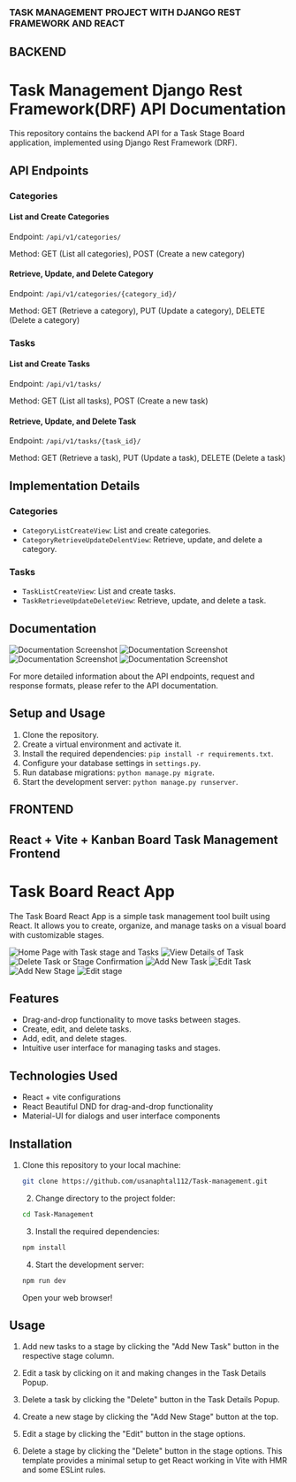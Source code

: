 ### TASK MANAGEMENT PROJECT WITH DJANGO REST FRAMEWORK AND REACT

## BACKEND

# Task Management Django Rest Framework(DRF) API Documentation

This repository contains the backend API for a Task Stage Board application, implemented using Django Rest Framework (DRF).

## API Endpoints

### Categories

#### List and Create Categories

Endpoint: `/api/v1/categories/`

Method: GET (List all categories), POST (Create a new category)

#### Retrieve, Update, and Delete Category

Endpoint: `/api/v1/categories/{category_id}/`

Method: GET (Retrieve a category), PUT (Update a category), DELETE (Delete a category)

### Tasks

#### List and Create Tasks

Endpoint: `/api/v1/tasks/`

Method: GET (List all tasks), POST (Create a new task)

#### Retrieve, Update, and Delete Task

Endpoint: `/api/v1/tasks/{task_id}/`

Method: GET (Retrieve a task), PUT (Update a task), DELETE (Delete a task)

## Implementation Details

### Categories

- `CategoryListCreateView`: List and create categories.
- `CategoryRetrieveUpdateDelentView`: Retrieve, update, and delete a category.

### Tasks

- `TaskListCreateView`: List and create tasks.
- `TaskRetrieveUpdateDeleteView`: Retrieve, update, and delete a task.

## Documentation

![Documentation Screenshot](Documentation/Screenshot_1.png)
![Documentation Screenshot](Documentation/Screenshot_2.png)
![Documentation Screenshot](Documentation/Screenshot_3.png)
![Documentation Screenshot](Documentation/Screenshot4.png)

For more detailed information about the API endpoints, request and response formats, please refer to the API documentation.

## Setup and Usage

1. Clone the repository.
2. Create a virtual environment and activate it.
3. Install the required dependencies: `pip install -r requirements.txt`.
4. Configure your database settings in `settings.py`.
5. Run database migrations: `python manage.py migrate`.
6. Start the development server: `python manage.py runserver`.

## FRONTEND

## React + Vite + Kanban Board Task Management Frontend

# Task Board React App

The Task Board React App is a simple task management tool built using React. It allows you to create, organize, and manage tasks on a visual board with customizable stages.

![Home Page with Task stage and Tasks](Documentation/Screenshot5.png)
![View Details of Task](Documentation/Screenshot_6.png)
![Delete Task or Stage Confirmation](Documentation/Screenshot_7.png)
![Add New Task](Documentation/Screenshot_8.png)
![Edit Task](Documentation/Screenshot_9.png)
![Add New Stage](Documentation/Screenshot_10.png)
![Edit stage](Documentation/Screenshot_11.png)

## Features

- Drag-and-drop functionality to move tasks between stages.
- Create, edit, and delete tasks.
- Add, edit, and delete stages.
- Intuitive user interface for managing tasks and stages.

## Technologies Used

- React + vite configurations
- React Beautiful DND for drag-and-drop functionality
- Material-UI for dialogs and user interface components

## Installation

1. Clone this repository to your local machine:

   ```bash
   git clone https://github.com/usanaphtal112/Task-management.git
   ```

   2. Change directory to the project folder:

   ```bash
   cd Task-Management
   ```

   3. Install the required dependencies:

   ```bash
   npm install
   ```

   4. Start the development server:

   ```bash
   npm run dev
   ```

   Open your web browser!

## Usage

1. Add new tasks to a stage by clicking the "Add New Task" button in the respective stage column.

2. Edit a task by clicking on it and making changes in the Task Details Popup.

3. Delete a task by clicking the "Delete" button in the Task Details Popup.

4. Create a new stage by clicking the "Add New Stage" button at the top.

5. Edit a stage by clicking the "Edit" button in the stage options.

6. Delete a stage by clicking the "Delete" button in the stage options.
   This template provides a minimal setup to get React working in Vite with HMR and some ESLint rules.
